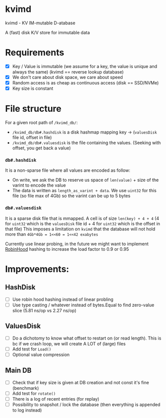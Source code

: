 # kvimd

kvimd - KV IM-mutable D-atabase

A (fast) disk K/V store for immutable data

# Requirements

- [x] Key / Value is immutable (we assume for a key, the value is unique and always the same) (kvimd == reverse lookup database)
- [x] We don't care about disk space, we care about speed
- [x] Random access is as cheap as continuous access (disk == SSD/NVMe)
- [x] Key size is constant

# File structure

For a given root path of `/kvimd_db/`:
- `/kvimd_db/db#.hashdisk` is a disk hashmap mapping key -> (`valuesDisk` file id, offset in file)
- `/kvimd_db/db#.valuesdisk` is the file containing the values. (Seeking with offset, you get back a value)

### `db#.hashdisk`

It is a non-sparse file where all values are encoded as follow:
- On write, we ask the DB to reserve us space of `len(value)` + size of the varint to encode the value
- The data is written as `length_as_varint + data`. We use `uint32` for this file (so file max of 4Gb) so the varint can be up to 5 bytes

### `db#.valuesdisk`

It is a sparse disk file that is mmapped.
A cell is of size `len(key) + 4 + 4` (4 for `uint32` which is the `valuesDisk` file id + 4 for `uint32` which is the offset in that file)
This imposes a limitation on `kvimd` that the database will not hold more than `4Gb*4Gb = 1<<60 = 1<<42 exabytes`

Currently use linear probing, in the future we might want to implement [RobinHood](https://www.sebastiansylvan.com/post/robin-hood-hashing-should-be-your-default-hash-table-implementation/) hashing to increase the load factor to 0.9 or 0.95

# Improvements:

## HashDisk

- [ ] Use robin hood hashing instead of linear probling
- [ ] Use type casting / whatever instead of bytes.Equal to find zero-value slice (5.81 ns/op vs 2.27 ns/op)

## ValuesDisk

- [ ] Do a dichotomy to know what offset to restart on (or read length). This is bc if we crash loop, we will create A LOT of (large) files
- [ ] Add test for `Load()`
- [ ] Optional value compression

## Main DB

- [ ] Check that if key size is given at DB creation and not const it's fine (benchmark)
- [ ] Add test for `rotate()`
- [ ] There is a log of recent entries (for replay)
- [ ] Possibility to snapshot / lock the database (then everything is appended to log instead)
